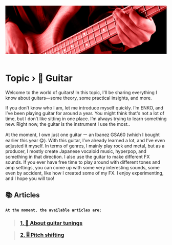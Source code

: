 <!-- {"title":"Topic - Guitar", "description":"Welcome to the world of guitars! In this topic, I'll be sharing everything I know about guitars—some theory, some practical insights, and more.", "image_url":"https://github.com/narukoshin/blog/blob/assets/guitar_header.jpg?raw=true"} -->
<img alt="Source: elevaterockschool.com" src="https://github.com/narukoshin/blog/blob/assets/guitar_header.jpg?raw=true" /><br><br>

# <b>Topic › 🎸 Guitar</b>

Welcome to the world of guitars! In this topic, I'll be sharing everything I know about guitars—some theory, some practical insights, and more.

If you don’t know who I am, let me introduce myself quickly. I’m ENKO, and I’ve been playing guitar for around a year. You might think that's not a lot of time, but I don’t like sitting in one place. I’m always trying to learn something new. Right now, the guitar is the instrument I use the most.. 

At the moment, I own just one guitar ー an Ibanez GSA60 (which I bought earlier this year 😋). With this guitar, I’ve already learned a lot, and I’ve even adjusted it myself. In terms of genres, I mainly play rock and metal, but as a producer, I mostly create Japanese vocaloid music, hyperpop, and something in that direction. I also use the guitar to make different FX sounds. If you ever have free time to play around with different tones and amp settings, you can come up with some very interesting sounds, some even by accident, like how I created some of my FX. I enjoy experimenting, and I hope you will too!

## 📚 Articles

<b>

```
At the moment, the available articles are:
```

<h3>

> [1. 🎸 About guitar tunings](About%20guitar%20tunings.md)

> [2. 🎚️ Pitch shifting](Pitch%20shifting.md)
</h3>
</b>
